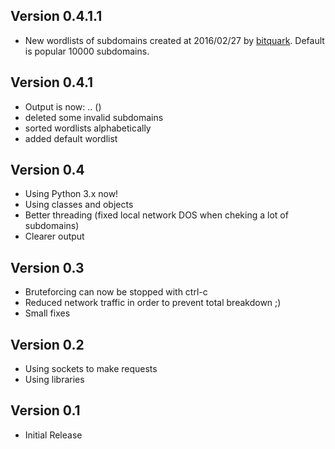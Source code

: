 ## Version 0.4.1.1

* New wordlists of subdomains created at 2016/02/27 by [bitquark](https://github.com/bitquark/dnspop/tree/master/results).
  Default is popular 10000 subdomains.

## Version 0.4.1

* Output is now: <subdomain>.<domain>.<root> (<IP>)
* deleted some invalid subdomains
* sorted wordlists alphabetically
* added default wordlist

## Version 0.4

* Using Python 3.x now!
* Using classes and objects
* Better threading (fixed local network DOS when cheking a lot of subdomains)
* Clearer output

## Version 0.3

* Bruteforcing can now be stopped with ctrl-c
* Reduced network traffic in order to prevent total breakdown ;)
* Small fixes

## Version 0.2

* Using sockets to make requests
* Using libraries

## Version 0.1

* Initial Release